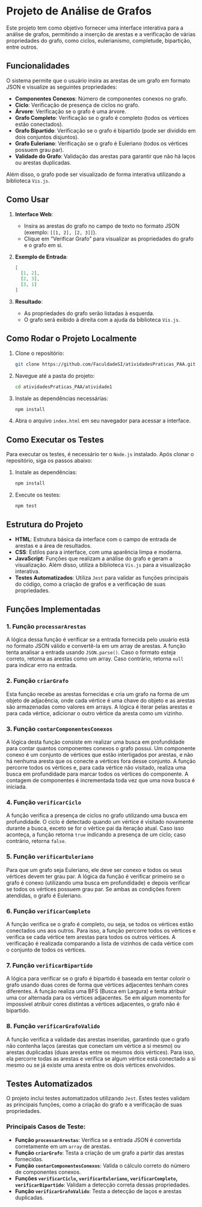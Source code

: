 # Projeto de Análise de Grafos

Este projeto tem como objetivo fornecer uma interface interativa para a análise de grafos, permitindo a inserção de arestas e a verificação de várias propriedades do grafo, como ciclos, eulerianismo, completude, bipartição, entre outros.

## Funcionalidades

O sistema permite que o usuário insira as arestas de um grafo em formato JSON e visualize as seguintes propriedades:

- **Componentes Conexos**: Número de componentes conexos no grafo.
- **Ciclo**: Verificação de presença de ciclos no grafo.
- **Árvore**: Verificação se o grafo é uma árvore.
- **Grafo Completo**: Verificação se o grafo é completo (todos os vértices estão conectados).
- **Grafo Bipartido**: Verificação se o grafo é bipartido (pode ser dividido em dois conjuntos disjuntos).
- **Grafo Euleriano**: Verificação se o grafo é Euleriano (todos os vértices possuem grau par).
- **Validade do Grafo**: Validação das arestas para garantir que não há laços ou arestas duplicadas.

Além disso, o grafo pode ser visualizado de forma interativa utilizando a biblioteca `Vis.js`.

## Como Usar

1. **Interface Web**:

   - Insira as arestas do grafo no campo de texto no formato JSON (exemplo: `[[1, 2], [2, 3]]`).
   - Clique em "Verificar Grafo" para visualizar as propriedades do grafo e o grafo em si.

2. **Exemplo de Entrada**:

   ```json
   [
     [1, 2],
     [2, 3],
     [3, 1]
   ]
   ```

3. **Resultado**:
   - As propriedades do grafo serão listadas à esquerda.
   - O grafo será exibido à direita com a ajuda da biblioteca `Vis.js`.

## Como Rodar o Projeto Localmente

1. Clone o repositório:

   ```bash
   git clone https://github.com/FaculdadeSI/atividadesPraticas_PAA.git
   ```

2. Navegue até a pasta do projeto:

   ```bash
   cd atividadesPraticas_PAA/atividade1
   ```

3. Instale as dependências necessárias:

   ```bash
   npm install
   ```

4. Abra o arquivo `index.html` em seu navegador para acessar a interface.

## Como Executar os Testes

Para executar os testes, é necessário ter o `Node.js` instalado. Após clonar o repositório, siga os passos abaixo:

1. Instale as dependências:

   ```bash
   npm install
   ```

2. Execute os testes:

   ```bash
   npm test
   ```

## Estrutura do Projeto

- **HTML**: Estrutura básica da interface com o campo de entrada de arestas e a área de resultados.
- **CSS**: Estilos para a interface, com uma aparência limpa e moderna.
- **JavaScript**: Funções que realizam a análise do grafo e geram a visualização. Além disso, utiliza a biblioteca `Vis.js` para a visualização interativa.
- **Testes Automatizados**: Utiliza `Jest` para validar as funções principais do código, como a criação de grafos e a verificação de suas propriedades.

## Funções Implementadas

### 1. **Função `processarArestas`**

A lógica dessa função é verificar se a entrada fornecida pelo usuário está no formato JSON válido e convertê-la em um array de arestas. A função tenta analisar a entrada usando `JSON.parse()`. Caso o formato esteja correto, retorna as arestas como um array. Caso contrário, retorna `null` para indicar erro na entrada.

### 2. **Função `criarGrafo`**

Esta função recebe as arestas fornecidas e cria um grafo na forma de um objeto de adjacência, onde cada vértice é uma chave do objeto e as arestas são armazenadas como valores em arrays. A lógica é iterar pelas arestas e para cada vértice, adicionar o outro vértice da aresta como um vizinho.

### 3. **Função `contarComponentesConexos`**

A lógica desta função consiste em realizar uma busca em profundidade para contar quantos componentes conexos o grafo possui. Um componente conexo é um conjunto de vértices que estão interligados por arestas, e não há nenhuma aresta que os conecte a vértices fora desse conjunto. A função percorre todos os vértices e, para cada vértice não visitado, realiza uma busca em profundidade para marcar todos os vértices do componente. A contagem de componentes é incrementada toda vez que uma nova busca é iniciada.

### 4. **Função `verificarCiclo`**

A função verifica a presença de ciclos no grafo utilizando uma busca em profundidade. O ciclo é detectado quando um vértice é visitado novamente durante a busca, exceto se for o vértice pai da iteração atual. Caso isso aconteça, a função retorna `true` indicando a presença de um ciclo; caso contrário, retorna `false`.

### 5. **Função `verificarEuleriano`**

Para que um grafo seja Euleriano, ele deve ser conexo e todos os seus vértices devem ter grau par. A lógica da função é verificar primeiro se o grafo é conexo (utilizando uma busca em profundidade) e depois verificar se todos os vértices possuem grau par. Se ambas as condições forem atendidas, o grafo é Euleriano.

### 6. **Função `verificarCompleto`**

A função verifica se o grafo é completo, ou seja, se todos os vértices estão conectados uns aos outros. Para isso, a função percorre todos os vértices e verifica se cada vértice tem arestas para todos os outros vértices. A verificação é realizada comparando a lista de vizinhos de cada vértice com o conjunto de todos os vértices.

### 7. **Função `verificarBipartido`**

A lógica para verificar se o grafo é bipartido é baseada em tentar colorir o grafo usando duas cores de forma que vértices adjacentes tenham cores diferentes. A função realiza uma BFS (Busca em Largura) e tenta atribuir uma cor alternada para os vértices adjacentes. Se em algum momento for impossível atribuir cores distintas a vértices adjacentes, o grafo não é bipartido.

### 8. **Função `verificarGrafoValido`**

A função verifica a validade das arestas inseridas, garantindo que o grafo não contenha laços (arestas que conectam um vértice a si mesmo) ou arestas duplicadas (duas arestas entre os mesmos dois vértices). Para isso, ela percorre todas as arestas e verifica se algum vértice está conectado a si mesmo ou se já existe uma aresta entre os dois vértices envolvidos.

## Testes Automatizados

O projeto inclui testes automatizados utilizando `Jest`. Estes testes validam as principais funções, como a criação do grafo e a verificação de suas propriedades.

### Principais Casos de Teste:

- **Função `processarArestas`**: Verifica se a entrada JSON é convertida corretamente em um `array` de arestas.
- **Função `criarGrafo`**: Testa a criação de um grafo a partir das arestas fornecidas.
- **Função `contarComponentesConexos`**: Valida o cálculo correto do número de componentes conexos.
- **Funções `verificarCiclo`, `verificarEuleriano`, `verificarCompleto`, `verificarBipartido`**: Validam a detecção correta dessas propriedades.
- **Função `verificarGrafoValido`**: Testa a detecção de laços e arestas duplicadas.

